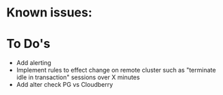 Known issues:
========================================================================



To Do's
========================================================================

* Add alerting
* Implement rules to effect change on remote cluster such as "terminate
  idle in transaction" sessions over X minutes
* Add alter check PG vs Cloudberry


